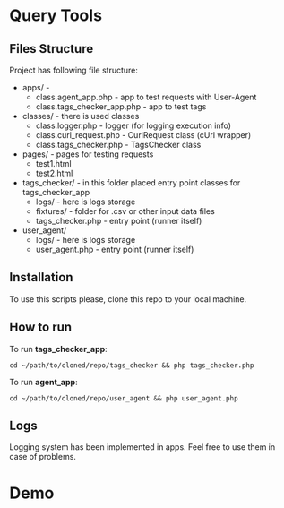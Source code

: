 # Query Tools

## Files Structure
Project has following file structure:
- apps/ - 
  - class.agent_app.php - app to test requests with User-Agent
  - class.tags_checker_app.php - app to test tags
- classes/  - there is used classes
  - class.logger.php - logger (for logging execution info)
  - class.curl_request.php - CurlRequest class (cUrl wrapper)
  - class.tags_checker.php - TagsChecker class
- pages/ - pages for testing requests
  - test1.html
  - test2.html
- tags_checker/ - in this folder placed entry point classes for tags_checker_app
  - logs/ - here is logs storage
  - fixtures/ - folder for .csv or other input data files
  - tags_checker.php - entry point (runner itself)
- user_agent/ 
  - logs/ - here is logs storage
  - user_agent.php - entry point (runner itself)

## Installation 
To use this scripts please, clone this repo to your local machine. 

## How to run
To run **tags_checker_app**:
```
cd ~/path/to/cloned/repo/tags_checker && php tags_checker.php
```

To run **agent_app**:
```
cd ~/path/to/cloned/repo/user_agent && php user_agent.php
```
  
## Logs 
Logging system has been implemented in apps. Feel free to use them in case of problems.

# Demo


